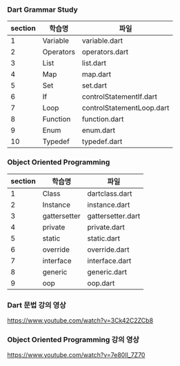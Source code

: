 ### Dart Grammar Study

| section | 학습명       | 파일                        |
|---------|-----------|---------------------------|
| 1       | Variable  | variable.dart             |
| 2       | Operators | operators.dart            |
| 3       | List      | list.dart                 |
| 4       | Map       | map.dart                  |
| 5       | Set       | set.dart                  |
| 6       | If        | controlStatementIf.dart   |
| 7       | Loop      | controlStatementLoop.dart |
| 8       | Function  | function.dart             |
| 9       | Enum      | enum.dart                 |
| 10      | Typedef   | typedef.dart              |


### Object Oriented Programming
| section | 학습명          | 파일                |
|---------|--------------|-------------------|
| 1       | Class        | dartclass.dart    |
| 2       | Instance     | instance.dart     |
| 3       | gattersetter | gattersetter.dart |
| 4       | private      | private.dart      |
| 5       | static       | static.dart       |
| 6       | override     | override.dart     |
| 7       | interface    | interface.dart    |
| 8       | generic      | generic.dart      |
| 9       | oop          | oop.dart          |

### Dart 문법 강의 영상
https://www.youtube.com/watch?v=3Ck42C2ZCb8

### Object Oriented Programming 강의 영상
https://www.youtube.com/watch?v=7e80Il_7Z70